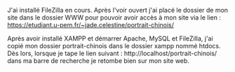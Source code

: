 ﻿J'ai installé FileZilla en cours. Après l'voir ouvert j'ai placé le dossier de mon site dans le dossier WWW pour pouvoir avoir accès à mon site via le lien : https://etudiant.u-pem.fr/~jade.celestine/portrait-chinois/

Après avoir installé XAMPP et démarrer Apache, MySQL et FileZilla, j'ai copié mon dossier portrait-chinois dans le dossier xampp nommé htdocs. Dès lors, lorsque je tape le lien suivant : http://localhost/portrait-chinois/ dans ma barre de recherche je retombe bien sur mon site web.
